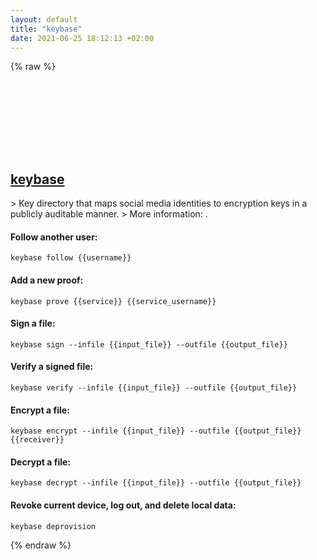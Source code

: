 ```yaml
---
layout: default
title: "keybase"
date: 2021-06-25 18:12:13 +02:00
---
```

{% raw %}
<h2 id="keybase">
  <a href="/en/common/keybase.html">keybase</a> <a href="#keybase"><svg class="icon">
    <use href="/assets/images/unicode_sprite.svg#link" />
  </svg></a>
</h2>
> Key directory that maps social media identities to encryption keys in a publicly auditable manner.
> More information: <https://keybase.io/docs/command_line>.

#### Follow another user:
```shell
keybase follow {{username}}
```
#### Add a new proof:
```shell
keybase prove {{service}} {{service_username}}
```
#### Sign a file:
```shell
keybase sign --infile {{input_file}} --outfile {{output_file}}
```
#### Verify a signed file:
```shell
keybase verify --infile {{input_file}} --outfile {{output_file}}
```
#### Encrypt a file:
```shell
keybase encrypt --infile {{input_file}} --outfile {{output_file}} {{receiver}}
```
#### Decrypt a file:
```shell
keybase decrypt --infile {{input_file}} --outfile {{output_file}}
```
#### Revoke current device, log out, and delete local data:
```shell
keybase deprovision
```
{% endraw %}